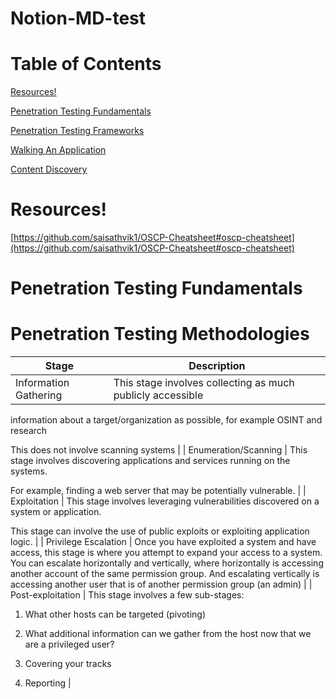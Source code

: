 # Notion-MD-test

# Table of Contents

[Resources!](https://github.com/Jspl0it/Notion-MD-test/blob/main/README.md#resources)

[Penetration Testing Fundamentals](Penetration%20Testing%20Fundamentals%204b7051c371cf4c478b1af4775d016bed.md)

[Penetration Testing Frameworks](Penetration%20Testing%20Frameworks%205a38e02132cf4031b69887043c6bfd12.md)

[Walking An Application](Walking%20An%20Application%205d62967c31384fe2a6df8b40f2b707c0.md)

[Content Discovery](Content%20Discovery%203ac5c1f37a2042fea87a520540fe9ba6.md)





# Resources!

[https://github.com/saisathvik1/OSCP-Cheatsheet#oscp-cheatsheet](https://github.com/saisathvik1/OSCP-Cheatsheet#oscp-cheatsheet)




# Penetration Testing Fundamentals

# **Penetration Testing Methodologies**

| Stage | Description |
| --- | --- |
| Information Gathering | This stage involves collecting as much publicly accessible
information about a target/organization as possible, for example
OSINT and research

This does not involve scanning systems |
| Enumeration/Scanning | This stage involves discovering applications and services running on the systems.

For example, finding a web server that may be potentially vulnerable. |
| Exploitation | This stage involves leveraging vulnerabilities discovered on a system or application.

This stage can involve the use of public exploits or exploiting application logic. |
| Privilege Escalation | Once you have exploited a system and have access, this stage is where you attempt to expand your access to a system.
You can escalate horizontally and vertically,
			where horizontally is accessing another account of the same
			permission group. And escalating vertically is accessing another
			user that is of another permission group (an admin) |
| Post-exploitation | This stage involves a few sub-stages:

1. What other hosts can be targeted
			(pivoting)

2. What additional information can we gather
			from the host now that we are a privileged user?

3. Covering your tracks

4. Reporting |

